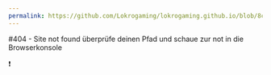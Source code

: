 ```yaml
---
permalink: https://github.com/Lokrogaming/lokrogaming.github.io/blob/8ca5fa411cf616b97d6efa0f851158b291f4b0c5/.github/404.html
---
```


#404 - Site not found
überprüfe deinen Pfad und schaue zur not in die Browserkonsole

❗
